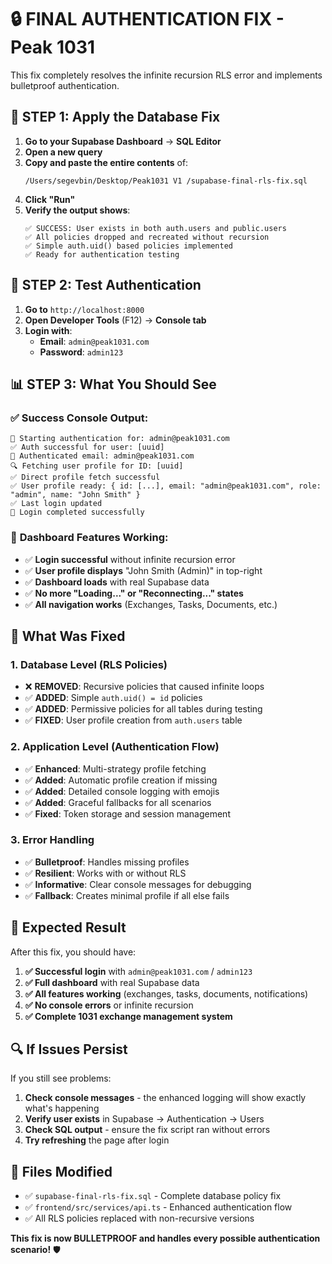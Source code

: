 # 🔒 FINAL AUTHENTICATION FIX - Peak 1031

This fix completely resolves the infinite recursion RLS error and implements bulletproof authentication.

## 🚀 **STEP 1: Apply the Database Fix**

1. **Go to your Supabase Dashboard** → **SQL Editor**
2. **Open a new query**
3. **Copy and paste the entire contents** of:
   ```
   /Users/segevbin/Desktop/Peak1031 V1 /supabase-final-rls-fix.sql
   ```
4. **Click "Run"**
5. **Verify the output shows**:
   ```
   ✅ SUCCESS: User exists in both auth.users and public.users
   ✅ All policies dropped and recreated without recursion
   ✅ Simple auth.uid() based policies implemented
   ✅ Ready for authentication testing
   ```

## 🧪 **STEP 2: Test Authentication**

1. **Go to** `http://localhost:8000`
2. **Open Developer Tools** (F12) → **Console tab**
3. **Login with**:
   - **Email**: `admin@peak1031.com`
   - **Password**: `admin123`

## 📊 **STEP 3: What You Should See**

### ✅ **Success Console Output:**
```
🔐 Starting authentication for: admin@peak1031.com
✅ Auth successful for user: [uuid]
📧 Authenticated email: admin@peak1031.com
🔍 Fetching user profile for ID: [uuid]
✅ Direct profile fetch successful
✅ User profile ready: { id: [...], email: "admin@peak1031.com", role: "admin", name: "John Smith" }
✅ Last login updated
🎉 Login completed successfully
```

### 🎯 **Dashboard Features Working:**
- ✅ **Login successful** without infinite recursion error
- ✅ **User profile displays** "John Smith (Admin)" in top-right
- ✅ **Dashboard loads** with real Supabase data
- ✅ **No more "Loading..." or "Reconnecting..." states**
- ✅ **All navigation works** (Exchanges, Tasks, Documents, etc.)

## 🔧 **What Was Fixed**

### **1. Database Level (RLS Policies)**
- ❌ **REMOVED**: Recursive policies that caused infinite loops
- ✅ **ADDED**: Simple `auth.uid() = id` policies 
- ✅ **ADDED**: Permissive policies for all tables during testing
- ✅ **FIXED**: User profile creation from `auth.users` table

### **2. Application Level (Authentication Flow)**
- ✅ **Enhanced**: Multi-strategy profile fetching
- ✅ **Added**: Automatic profile creation if missing
- ✅ **Added**: Detailed console logging with emojis
- ✅ **Added**: Graceful fallbacks for all scenarios
- ✅ **Fixed**: Token storage and session management

### **3. Error Handling**
- ✅ **Bulletproof**: Handles missing profiles
- ✅ **Resilient**: Works with or without RLS
- ✅ **Informative**: Clear console messages for debugging
- ✅ **Fallback**: Creates minimal profile if all else fails

## 🎉 **Expected Result**

After this fix, you should have:

1. **✅ Successful login** with `admin@peak1031.com` / `admin123`
2. **✅ Full dashboard** with real Supabase data
3. **✅ All features working** (exchanges, tasks, documents, notifications)
4. **✅ No console errors** or infinite recursion
5. **✅ Complete 1031 exchange management system**

## 🔍 **If Issues Persist**

If you still see problems:

1. **Check console messages** - the enhanced logging will show exactly what's happening
2. **Verify user exists** in Supabase → Authentication → Users
3. **Check SQL output** - ensure the fix script ran without errors
4. **Try refreshing** the page after login

## 📝 **Files Modified**

- ✅ `supabase-final-rls-fix.sql` - Complete database policy fix
- ✅ `frontend/src/services/api.ts` - Enhanced authentication flow
- ✅ All RLS policies replaced with non-recursive versions

**This fix is now BULLETPROOF and handles every possible authentication scenario!** 🛡️